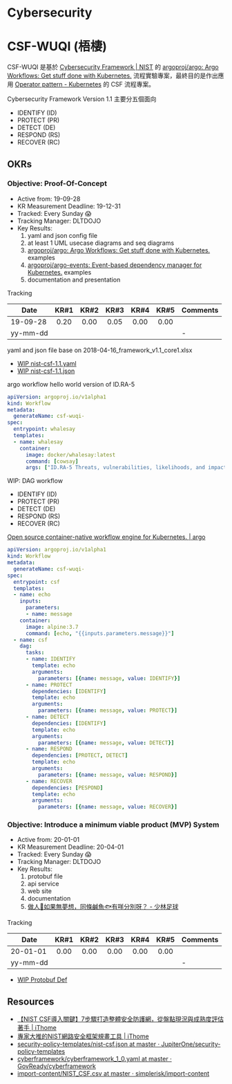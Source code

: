 # Cybersecurity

<!-- toc -->

# CSF-WUQI (梧棲)

CSF-WUQI 是基於 [Cybersecurity Framework | NIST](https://www.nist.gov/cyberframework) 的 [argoproj/argo: Argo Workflows: Get stuff done with Kubernetes.](https://github.com/argoproj/argo) 流程實驗專案，最終目的是作出應用 [Operator pattern - Kubernetes](https://kubernetes.io/docs/concepts/extend-kubernetes/operator/) 的 CSF 流程專案。

Cybersecurity Framework Version 1.1 主要分五個面向

- IDENTIFY (ID)
- PROTECT (PR)
- DETECT (DE)
- RESPOND (RS)
- RECOVER (RC)

## OKRs

###  Objective: Proof-Of-Concept

- Active from: 19-09-28
- KR Measurement Deadline: 19-12-31
- Tracked: Every Sunday 😱
- Tracking Manager: DLTDOJO
- Key Results:
  1. yaml and json config file
  2. at least 1 UML usecase diagrams and seq diagrams
  3. [argoproj/argo: Argo Workflows: Get stuff done with Kubernetes.](https://github.com/argoproj/argo) examples
  4. [argoproj/argo-events: Event-based dependency manager for Kubernetes.](https://github.com/argoproj/argo-events) examples
  5. documentation and presentation 

Tracking

|     Date     |  KR#1  |  KR#2  |  KR#3  |  KR#4  |  KR#5  |        Comments        |
|--------------|:------:|:------:|:------:|:------:|:------:|------------------------|
| 19-09-28     |  0.20  |  0.00  |  0.05  |  0.00  |  0.00  |                        |
| yy-mm-dd     |        |        |        |        |        |           -            |

yaml and json file base on 2018-04-16_framework_v1.1_core1.xlsx

- [WIP nist-csf-1.1.yaml](public/nist-csf-1.1.yaml)
- [WIP nist-csf-1.1.json](public/nist-csf-1.1.json)

argo workflow hello world version of ID.RA-5

```yaml
apiVersion: argoproj.io/v1alpha1
kind: Workflow
metadata:
  generateName: csf-wuqi-
spec:
  entrypoint: whalesay
  templates:
  - name: whalesay
    container:
      image: docker/whalesay:latest
      command: [cowsay]
      args: ["ID.RA-5 Threats, vulnerabilities, likelihoods, and impacts are used to determine risk."]
```

WIP: DAG workflow

- IDENTIFY (ID)
- PROTECT (PR)
- DETECT (DE)
- RESPOND (RS)
- RECOVER (RC)

[Open source container-native workflow engine for Kubernetes. | argo](https://argoproj.github.io/docs/argo/examples/readme.html#dag)

```yaml
apiVersion: argoproj.io/v1alpha1
kind: Workflow
metadata:
  generateName: csf-wuqi-
spec:
  entrypoint: csf
  templates:
  - name: echo
    inputs:
      parameters:
      - name: message
    container:
      image: alpine:3.7
      command: [echo, "{{inputs.parameters.message}}"]
  - name: csf
    dag:
      tasks:
      - name: IDENTIFY
        template: echo
        arguments:
          parameters: [{name: message, value: IDENTIFY}]
      - name: PROTECT
        dependencies: [IDENTIFY]
        template: echo
        arguments:
          parameters: [{name: message, value: PROTECT}]
      - name: DETECT
        dependencies: [IDENTIFY]
        template: echo
        arguments:
          parameters: [{name: message, value: DETECT}]
      - name: RESPOND
        dependencies: [PROTECT, DETECT]
        template: echo
        arguments:
          parameters: [{name: message, value: RESPOND}]
      - name: RECOVER
        dependencies: [PESPOND]
        template: echo
        arguments:
          parameters: [{name: message, value: RECOVER}]
```

###  Objective: Introduce a minimum viable product (MVP) System

- Active from: 20-01-01
- KR Measurement Deadline: 20-04-01
- Tracked: Every Sunday 😱
- Tracking Manager: DLTDOJO
- Key Results:
  1. protobuf file
  2. api service
  3. web site
  4. documentation
  5. [做人🏃‍如果無夢想，同條鹹魚🐟有咩分別呀？ - 少林足球](https://zh.wikipedia.org/zh-tw/%E5%B0%91%E6%9E%97%E8%B6%B3%E7%90%83)

Tracking

|     Date     |  KR#1  |  KR#2  |  KR#3  |  KR#4  |  KR#5  |        Comments        |
|--------------|:------:|:------:|:------:|:------:|:------:|------------------------|
| 20-01-01     |  0.00  |  0.00  |  0.00  |  0.00  |  0.00  |                        |
| yy-mm-dd     |        |        |        |        |        |           -            |


- [WIP Protobuf Def](public/proto/csf-wuqi.proto)

## Resources

- [【NIST CSF導入關鍵】7步驟打造整體安全防護網，從盤點現況與成熟度評估著手 | iThome](https://www.ithome.com.tw/news/133172)
- [專家大推的NIST網路安全框架規畫工具 | iThome](https://www.ithome.com.tw/news/133171)
- [security-policy-templates/nist-csf.json at master · JupiterOne/security-policy-templates](https://github.com/JupiterOne/security-policy-templates/blob/master/templates/standards/nist-csf.json)
- [cyberframework/cyberframework_1_0.yaml at master · GovReady/cyberframework](https://github.com/GovReady/cyberframework/blob/master/cyberframework_1_0.yaml)
- [import-content/NIST_CSF.csv at master · simplerisk/import-content](https://github.com/simplerisk/import-content/blob/master/Control%20Frameworks/NIST%20Cybersecurity%20Framework%20(CSF)/NIST_CSF.csv)